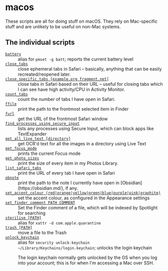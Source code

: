 # macos

These scripts are all for doing stuff on macOS.
They rely on Mac-specific stuff and are unlikely to be useful on non-Mac systems.

## The individual scripts

<!-- [[[cog

# This adds the root of the repo to the PATH, which has cog_helpers.py
from os.path import abspath, dirname
import sys; sys.path.append(abspath(dirname(dirname("."))))

import cog_helpers

folder_name = "macos"

scripts = [
    {
        "name": "battery",
        "description": "alias for <code>pmset -g batt</code>; reports the current battery level",
    },
    {
        "name": "close_tabs",
        "description": "close ephemeral tabs in Safari – basically, anything that can be easily recreated/reopened later."
    },
    {
        "usage": "close_specific_tabs [example.org fragment.net]",
        "description": "close tabs in Safari based on their URL – useful for closing tabs which I can see have high activity/CPU in Activity Monitor."
    },
    {
        "name": "count_tabs",
        "description": "count the number of tabs I have open in Safari."
    },
    {
        "name": "ffile",
        "description": "print the path to the frontmost selected item in Finder"
    },
    {
        "name": "furl",
        "description": "get the URL of the frontmost Safari window"
    },
    {
        "name": "find_processes_using_secure_input",
        "description": "lists any processes using Secure Input, which can block apps like TextExpander"
    },
    {
        "usage": "get_all_live_text [directory]",
        "description": "get OCR'd text for all the images in a directory using Live Text"
    },
    {
        "name": "get_focus_mode",
        "description": "prints the current Focus mode"
    },
    {
        "name": "get_photo_sizes",
        "description": "print the size of every item in my Photos Library."
    },
    {
        "name": "list_safari_tabs",
        "description": "print the URL of every tab I have open in Safari"
    },
    {
        "name": "obnote",
        "description": "print the path to the note I currently have open in [Obsidian](https://obsidian.md/), if any."
    },
    {
        "usage": "set_accent_colour (red|orange|yellow|green|blue|purple|pink|graphite)",
        "description": "set the accent colour, as configured in the Appearance settings",
    },
    {
        "usage": "set_finder_comment PATH COMMENT",
        "description": "Set the Finder comment of a file, which will be indexed by Spotlight for searching"
    },
    {
        "usage": "sterilise [PATH]",
        "description": "alias for <code>xattr -d com.apple.quarantine</code>"
    },
    {
        "usage": "trash [PATH]",
        "description": "move a file to the Trash"
    },
    {
        "name": "unlock_keychain",
        "description": """
        alias for <code>security unlock-keychain ~/Library/Keychains/login.keychain</code>; unlocks the login keychain
        <p>
          The login keychain normally gets unlocked by the OS when you log into your account; this is for when I'm accessing a Mac over SSH.
        </p>
        """
    }
]

cog_helpers.create_description_table(folder_name=folder_name, scripts=scripts)

]]]-->
<dl>
  <dt>
    <a href="https://github.com/alexwlchan/scripts/blob/main/macos/battery">
      <code>battery</code>
    </a>
  </dt>
  <dd>
    alias for <code>pmset -g batt</code>; reports the current battery level
  </dd>

  <dt>
    <a href="https://github.com/alexwlchan/scripts/blob/main/macos/close_tabs">
      <code>close_tabs</code>
    </a>
  </dt>
  <dd>
    close ephemeral tabs in Safari – basically, anything that can be easily recreated/reopened later.
  </dd>

  <dt>
    <a href="https://github.com/alexwlchan/scripts/blob/main/macos/close_specific_tabs">
      <code>close_specific_tabs [example.org fragment.net]</code>
    </a>
  </dt>
  <dd>
    close tabs in Safari based on their URL – useful for closing tabs which I can see have high activity/CPU in Activity Monitor.
  </dd>

  <dt>
    <a href="https://github.com/alexwlchan/scripts/blob/main/macos/count_tabs">
      <code>count_tabs</code>
    </a>
  </dt>
  <dd>
    count the number of tabs I have open in Safari.
  </dd>

  <dt>
    <a href="https://github.com/alexwlchan/scripts/blob/main/macos/ffile">
      <code>ffile</code>
    </a>
  </dt>
  <dd>
    print the path to the frontmost selected item in Finder
  </dd>

  <dt>
    <a href="https://github.com/alexwlchan/scripts/blob/main/macos/furl">
      <code>furl</code>
    </a>
  </dt>
  <dd>
    get the URL of the frontmost Safari window
  </dd>

  <dt>
    <a href="https://github.com/alexwlchan/scripts/blob/main/macos/find_processes_using_secure_input">
      <code>find_processes_using_secure_input</code>
    </a>
  </dt>
  <dd>
    lists any processes using Secure Input, which can block apps like TextExpander
  </dd>

  <dt>
    <a href="https://github.com/alexwlchan/scripts/blob/main/macos/get_all_live_text">
      <code>get_all_live_text [directory]</code>
    </a>
  </dt>
  <dd>
    get OCR'd text for all the images in a directory using Live Text
  </dd>

  <dt>
    <a href="https://github.com/alexwlchan/scripts/blob/main/macos/get_focus_mode">
      <code>get_focus_mode</code>
    </a>
  </dt>
  <dd>
    prints the current Focus mode
  </dd>

  <dt>
    <a href="https://github.com/alexwlchan/scripts/blob/main/macos/get_photo_sizes">
      <code>get_photo_sizes</code>
    </a>
  </dt>
  <dd>
    print the size of every item in my Photos Library.
  </dd>

  <dt>
    <a href="https://github.com/alexwlchan/scripts/blob/main/macos/list_safari_tabs">
      <code>list_safari_tabs</code>
    </a>
  </dt>
  <dd>
    print the URL of every tab I have open in Safari
  </dd>

  <dt>
    <a href="https://github.com/alexwlchan/scripts/blob/main/macos/obnote">
      <code>obnote</code>
    </a>
  </dt>
  <dd>
    print the path to the note I currently have open in [Obsidian](https://obsidian.md/), if any.
  </dd>

  <dt>
    <a href="https://github.com/alexwlchan/scripts/blob/main/macos/set_accent_colour">
      <code>set_accent_colour (red|orange|yellow|green|blue|purple|pink|graphite)</code>
    </a>
  </dt>
  <dd>
    set the accent colour, as configured in the Appearance settings
  </dd>

  <dt>
    <a href="https://github.com/alexwlchan/scripts/blob/main/macos/set_finder_comment">
      <code>set_finder_comment PATH COMMENT</code>
    </a>
  </dt>
  <dd>
    Set the Finder comment of a file, which will be indexed by Spotlight for searching
  </dd>

  <dt>
    <a href="https://github.com/alexwlchan/scripts/blob/main/macos/sterilise">
      <code>sterilise [PATH]</code>
    </a>
  </dt>
  <dd>
    alias for <code>xattr -d com.apple.quarantine</code>
  </dd>

  <dt>
    <a href="https://github.com/alexwlchan/scripts/blob/main/macos/trash">
      <code>trash [PATH]</code>
    </a>
  </dt>
  <dd>
    move a file to the Trash
  </dd>

  <dt>
    <a href="https://github.com/alexwlchan/scripts/blob/main/macos/unlock_keychain">
      <code>unlock_keychain</code>
    </a>
  </dt>
  <dd>
    alias for <code>security unlock-keychain ~/Library/Keychains/login.keychain</code>; unlocks the login keychain
    <p>
      The login keychain normally gets unlocked by the OS when you log into your account; this is for when I'm accessing a Mac over SSH.
    </p>
  </dd>
</dl>
<!-- [[[end]]] (checksum: d3812e637239eb78235f9823c0af4b7c) -->
